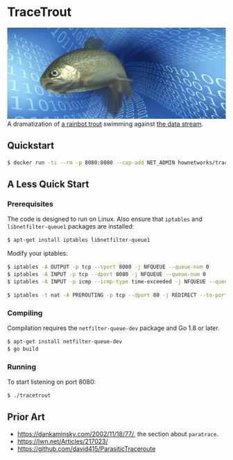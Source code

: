 # TraceTrout

<img src="trout.jpg">A dramatization of [a rainbot trout](https://en.wikipedia.org/wiki/File:Rainbow_trout_transparent.png) swimming against [the data stream](https://pixabay.com/en/background-bits-bit-network-blue-213649/).</img>

## Quickstart

```sh
$ docker run -ti --rm -p 8080:8080 --cap-add NET_ADMIN hownetworks/tracetrout
```

## A Less Quick Start

### Prerequisites

The code is designed to run on Linux. Also ensure that `iptables` and `libnetfilter-queue1` packages are installed:

```sh
$ apt-get install iptables libnetfilter-queue1
```

Modify your iptables:

```sh
$ iptables -A OUTPUT -p tcp --sport 8080 -j NFQUEUE --queue-num 0
$ iptables -A INPUT -p tcp --dport 8080 -j NFQUEUE --queue-num 0
$ iptables -A INPUT -p icmp --icmp-type time-exceeded -j NFQUEUE --queue-num 0
```

```sh
$ iptables -t nat -A PREROUTING -p tcp --dport 80 -j REDIRECT --to-port 8080
```

### Compiling

Compilation requires the `netfilter-queue-dev` package and Go 1.8 or later.

```sh
$ apt-get install netfilter-queue-dev
$ go build
```

### Running

To start listening on port 8080:

```sh
$ ./tracetrout
```

## Prior Art

* https://dankaminsky.com/2002/11/18/77/, the section about `paratrace`.
* https://lwn.net/Articles/217023/
* https://github.com/david415/ParasiticTraceroute
